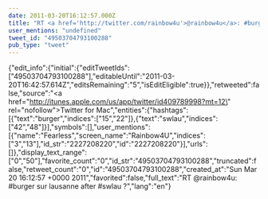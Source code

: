 ```yaml
---
date: 2011-03-20T16:12:57.000Z
title: "RT <a href='http://twitter.com/rainbow4u'>@rainbow4u</a>: #burger sur lausanne after #swlau ?″"
user_mentions: "undefined"
tweet_id: "49503704793100288"
pub_type: "tweet"
---
```

{"edit_info":{"initial":{"editTweetIds":["49503704793100288"],"editableUntil":"2011-03-20T16:42:57.614Z","editsRemaining":"5","isEditEligible":true}},"retweeted":false,"source":"<a href=\"http://itunes.apple.com/us/app/twitter/id409789998?mt=12\" rel=\"nofollow\">Twitter for Mac</a>","entities":{"hashtags":[{"text":"burger","indices":["15","22"]},{"text":"swlau","indices":["42","48"]}],"symbols":[],"user_mentions":[{"name":"Fearless","screen_name":"Rainbow4U","indices":["3","13"],"id_str":"2227208220","id":"2227208220"}],"urls":[]},"display_text_range":["0","50"],"favorite_count":"0","id_str":"49503704793100288","truncated":false,"retweet_count":"0","id":"49503704793100288","created_at":"Sun Mar 20 16:12:57 +0000 2011","favorited":false,"full_text":"RT @rainbow4u: #burger sur lausanne after #swlau ?","lang":"en"}
